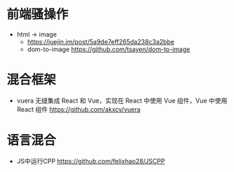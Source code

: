 # 前端骚操作

- html -> image 
    - https://juejin.im/post/5a9de7eff265da238c3a2bbe
    - dom-to-image https://github.com/tsayen/dom-to-image

# 混合框架

- vuera 无缝集成 React 和 Vue，实现在 React 中使用 Vue 组件，Vue 中使用 React 组件 https://github.com/akxcv/vuera

# 语言混合

- JS中运行CPP https://github.com/felixhao28/JSCPP